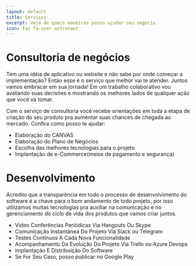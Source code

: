 ```yaml
---
layout: default
title: Serviços
excerpt: Veja de quais maneiras posso ajudar seu negócio
icon: fas fa-user-astronaut
---
```


# Consultoria de negócios

Tem uma idéia de aplicativo ou website e não sabe por onde começar a implementação? Então esse é o serviço que melhor vai te atender. Juntos vamos embracar em sua jornada! Em um trabalho colaborativo vou avaliando suas decisões e mostrando os melhores lados de qualquer ação que você vá tomar.

Com o serviço de consultoria você recebe orientações em toda a etapa de criação do seu produto pra aumentar suas chances de chegada ao mercado. Confira como posso te ajudar:

-   Elaboração do CANVAS
-   Elaboração do Plano de Negócios
-   Escolha das melhores tecnologias para o projeto
-   Implantação de e-Commerce(meios de pagamento e segurança)

# Desenvolvimento

Acredito que a transparência em todo o processo de desenvolvimento do software é a chave para o bom andamento de todo projeto, por isso utilizamos muitas tecnologias pra auxiliar na comunicação e no gerenciamento do ciclo de vida dos produtos que vamos criar juntos.

- Video Conferências Periódicas Via Hangouts Ou Skype
- Comunicação Instantânea Do Projeto Via Slack ou Telegram
- Testes Contínuos A Cada Nova Funcionalidade
- Acompanhamento Da Evolução Do Projeto Via Trello ou Azure Devops
- Implantação E Distribuição Do Software
- Se For Seu Caso, posso publicar no Google Play